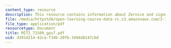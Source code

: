 ```yaml
---
content_type: resource
description: This resource contains information about Zernice and signum phase masks.
file: /media/https%3A/open-learning-course-data-rc.s3.amazonaws.com/2-71-optics-spring-2009/d391d21442caf34b20fb3494d8147cbd_MIT2_71S09_gps7.pdf
file_type: application/pdf
resourcetype: Document
title: MIT2_71S09_gps7.pdf
uid: d391d214-42ca-f34b-20fb-3494d8147cbd
---
```

